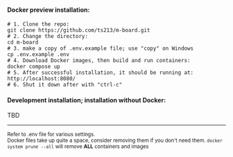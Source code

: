 #### Docker preview installation:
```shell
# 1. Сlone the repo:
git clone https://github.com/ts213/m-board.git
# 2. Change the directory:
cd m-board 
# 3. make a copy of .env.example file; use "copy" on Windows
cp .env.example .env
# 4. Download Docker images, then build and run containers:
docker compose up
# 5. After successful installation, it should be running at:
http://localhost:8080/
# 6. Shut it down after with "ctrl-c"
``` 


#### Development installation; installation without Docker:
TBD

---
<sub>
Refer to .env file for various settings.
<br>
Docker files take up quite a space, consider removing them if you don't need them.   
<code>docker system prune --all</code>
will remove <b>ALL</b> containers and images 
</sub>
